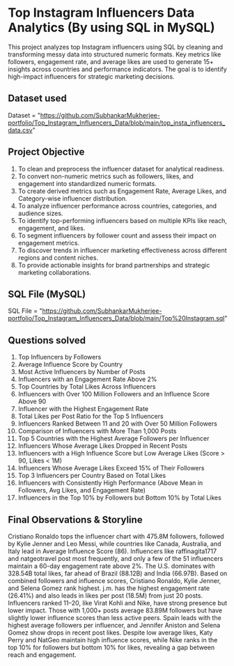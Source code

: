 # Top Instagram Influencers Data Analytics (By using SQL in MySQL)
This project analyzes top Instagram influencers using SQL by cleaning and transforming messy data into structured numeric formats. Key metrics like followers, engagement rate, and average likes are used to generate 15+ insights across countries and performance indicators. The goal is to identify high-impact influencers for strategic marketing decisions.

## Dataset used
Dataset = "https://github.com/SubhankarMukherjee-portfolio/Top_Instagram_Influencers_Data/blob/main/top_insta_influencers_data.csv"

## Project Objective
1) To clean and preprocess the influencer dataset for analytical readiness.
2) To convert non-numeric metrics such as followers, likes, and engagement into standardized numeric formats.
3) To create derived metrics such as Engagement Rate, Average Likes, and Category-wise influencer distribution.
4) To analyze influencer performance across countries, categories, and audience sizes.
5) To identify top-performing influencers based on multiple KPIs like reach, engagement, and likes.
6) To segment influencers by follower count and assess their impact on engagement metrics.
7) To discover trends in influencer marketing effectiveness across different regions and content niches.
8) To provide actionable insights for brand partnerships and strategic marketing collaborations.


## SQL File (MySQL)
SQL File = "https://github.com/SubhankarMukherjee-portfolio/Top_Instagram_Influencers_Data/blob/main/Top%20Instagram.sql"

## Questions solved
1) Top Influencers by Followers
2) Average Influence Score by Country
3) Most Active Influencers by Number of Posts
4) Influencers with an Engagement Rate Above 2%
5) Top Countries by Total Likes Across Influencers
6) Influencers with Over 100 Million Followers and an Influence Score Above 90
7) Influencer with the Highest Engagement Rate
8) Total Likes per Post Ratio for the Top 5 Influencers
9) Influencers Ranked Between 11 and 20 with Over 50 Million Followers
10) Comparison of Influencers with More Than 1,000 Posts
11) Top 5 Countries with the Highest Average Followers per Influencer
12) Influencers Whose Average Likes Dropped in Recent Posts
13) Influencers with a High Influence Score but Low Average Likes (Score > 90, Likes < 1M)
14) Influencers Whose Average Likes Exceed 15% of Their Followers
15) Top 3 Influencers per Country Based on Total Likes
16) Influencers with Consistently High Performance (Above Mean in Followers, Avg Likes, and Engagement Rate)
17) Influencers in the Top 10% by Followers but Bottom 10% by Total Likes

## Final Observations & Storyline

Cristiano Ronaldo tops the influencer chart with 475.8M followers, followed by Kylie Jenner and Leo Messi, while countries like Canada, Australia, and Italy lead in Average Influence Score (86). Influencers like raffinagita1717 and natgeotravel post most frequently, and only a few of the 51 influencers maintain a 60-day engagement rate above 2%. The U.S. dominates with 328.54B total likes, far ahead of Brazil (88.12B) and India (66.97B). Based on combined followers and influence scores, Cristiano Ronaldo, Kylie Jenner, and Selena Gomez rank highest. j.m. has the highest engagement rate (26.41%) and also leads in likes per post (18.5M) from just 20 posts. Influencers ranked 11–20, like Virat Kohli and Nike, have strong presence but lower impact. Those with 1,000+ posts average 83.89M followers but have slightly lower influence scores than less active peers. Spain leads with the highest average followers per influencer, and Jennifer Aniston and Selena Gomez show drops in recent post likes. Despite low average likes, Katy Perry and NatGeo maintain high influence scores, while Nike ranks in the top 10% for followers but bottom 10% for likes, revealing a gap between reach and engagement.
